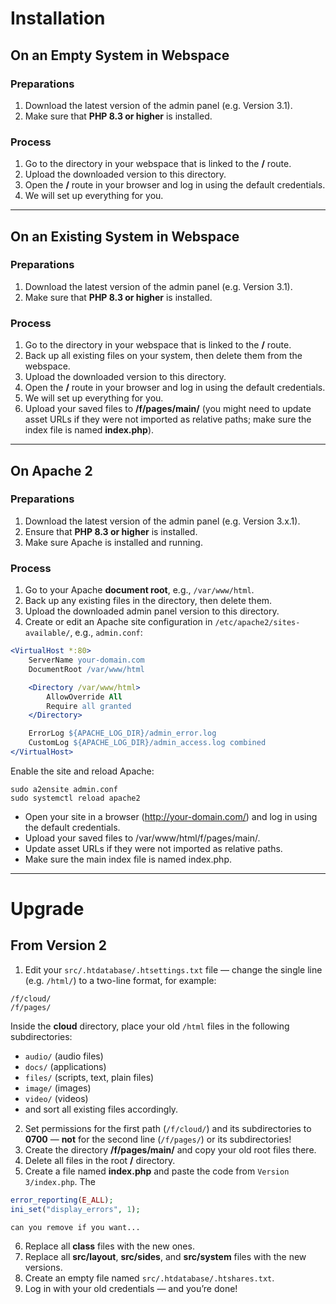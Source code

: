 # Installation

## On an Empty System in Webspace

### Preparations
1. Download the latest version of the admin panel (e.g. Version 3.1).
2. Make sure that **PHP 8.3 or higher** is installed.

### Process
1. Go to the directory in your webspace that is linked to the **/** route.
2. Upload the downloaded version to this directory.
3. Open the **/** route in your browser and log in using the default credentials.
4. We will set up everything for you.

---

## On an Existing System in Webspace

### Preparations
1. Download the latest version of the admin panel (e.g. Version 3.1).
2. Make sure that **PHP 8.3 or higher** is installed.

### Process
1. Go to the directory in your webspace that is linked to the **/** route.
2. Back up all existing files on your system, then delete them from the webspace.
3. Upload the downloaded version to this directory.
4. Open the **/** route in your browser and log in using the default credentials.
5. We will set up everything for you.
6. Upload your saved files to **/f/pages/main/** (you might need to update asset URLs if they were not imported as relative paths; make sure the index file is named **index.php**).

---
## On Apache 2

### Preparations
1. Download the latest version of the admin panel (e.g. Version 3.x.1).
2. Ensure that **PHP 8.3 or higher** is installed.
3. Make sure Apache is installed and running.

### Process
1. Go to your Apache **document root**, e.g., `/var/www/html`.
2. Back up any existing files in the directory, then delete them.
3. Upload the downloaded admin panel version to this directory.
4. Create or edit an Apache site configuration in `/etc/apache2/sites-available/`, e.g., `admin.conf`:

```apache
<VirtualHost *:80>
    ServerName your-domain.com
    DocumentRoot /var/www/html

    <Directory /var/www/html>
        AllowOverride All
        Require all granted
    </Directory>

    ErrorLog ${APACHE_LOG_DIR}/admin_error.log
    CustomLog ${APACHE_LOG_DIR}/admin_access.log combined
</VirtualHost>
```
Enable the site and reload Apache:

```
sudo a2ensite admin.conf
sudo systemctl reload apache2
```

- Open your site in a browser (http://your-domain.com/) and log in using the default credentials.
- Upload your saved files to /var/www/html/f/pages/main/.
- Update asset URLs if they were not imported as relative paths.
- Make sure the main index file is named index.php.

---

# Upgrade

## From Version 2

1. Edit your `src/.htdatabase/.htsettings.txt` file — change the single line (e.g. `/html/`) to a two-line format, for example:  

```
/f/cloud/
/f/pages/
```

   Inside the **cloud** directory, place your old `/html` files in the following subdirectories:
- `audio/` (audio files)
- `docs/` (applications)
- `files/` (scripts, text, plain files)
- `image/` (images)
- `video/` (videos)
- and sort all existing files accordingly.

2. Set permissions for the first path (`/f/cloud/`) and its subdirectories to **0700** — **not** for the second line (`/f/pages/`) or its subdirectories!
3. Create the directory **/f/pages/main/** and copy your old root files there.
4. Delete all files in the root **/** directory.
5. Create a file named **index.php** and paste the code from `Version 3/index.php`. The
```php
error_reporting(E_ALL);
ini_set("display_errors", 1);
   ```
    can you remove if you want...
6. Replace all **class** files with the new ones.
7. Replace all **src/layout**, **src/sides**, and **src/system** files with the new versions.
8. Create an empty file named `src/.htdatabase/.htshares.txt`.
9. Log in with your old credentials — and you’re done!
